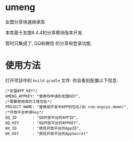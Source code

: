 # umeng
友盟分享快速继承库

本库基于友盟6.4.4的分享模块版本开发.

暂时只集成了, QQ和微信 的分享和登录功能.

# 使用方法
打开项目中的 `build.gradle` 文件:
你会看到配置以下信息:
```
/*友盟APP_KEY*/
UMENG_APPKEY: "替换你申请的友盟KEY",
/*需要使用库的工程包名*/
PROJECT_NAME: "替换成开发中APP的包名(如 com.angcyo.demo)",
/*开放平台申请key*/
QQ_ID       : "QQ开放平台的APPID",
QQ_KEY      : "QQ开放平台的APPKEY",
WX_ID       : "微信开放平台的AppID",
WX_KEY      : "微信开放平台的AppSecret"
```
